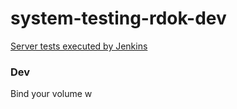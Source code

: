 # system-testing-rdok-dev
[Server tests executed by Jenkins](https://code-quests.rdok.dev/2019/03/server-testing-ci/)



### Dev
Bind your volume w
